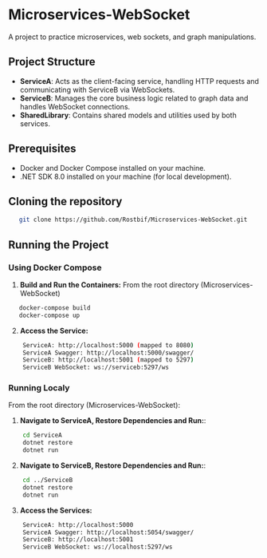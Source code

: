 # Microservices-WebSocket

A project to practice microservices, web sockets, and graph manipulations.

## Project Structure

- **ServiceA**: Acts as the client-facing service, handling HTTP requests and communicating with ServiceB via WebSockets.
- **ServiceB**: Manages the core business logic related to graph data and handles WebSocket connections.
- **SharedLibrary**: Contains shared models and utilities used by both services.

## Prerequisites

- Docker and Docker Compose installed on your machine.
- .NET SDK 8.0 installed on your machine (for local development).

## Cloning the repository

```sh
   git clone https://github.com/Rostbif/Microservices-WebSocket.git
```

## Running the Project

### Using Docker Compose

1. **Build and Run the Containers:**
   From the root directory (Microservices-WebSocket)

```sh
   docker-compose build
   docker-compose up
```

2. **Access the Service:**

```sh
    ServiceA: http://localhost:5000 (mapped to 8080)
    ServiceA Swagger: http://localhost:5000/swagger/
    ServiceB: http://localhost:5001 (mapped to 5297)
    ServiceB WebSocket: ws://serviceb:5297/ws
```

### Running Localy

From the root directory (Microservices-WebSocket):

1. **Navigate to ServiceA, Restore Dependencies and Run:**:

```sh
    cd ServiceA
    dotnet restore
    dotnet run
```

2. **Navigate to ServiceB, Restore Dependencies and Run:**:

```sh
    cd ../ServiceB
    dotnet restore
    dotnet run
```

3. **Access the Services:**

```sh
    ServiceA: http://localhost:5000
    ServiceA Swagger: http://localhost:5054/swagger/
    ServiceB: http://localhost:5001
    ServiceB WebSocket: ws://localhost:5297/ws
```
